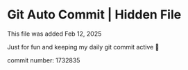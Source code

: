 # Git Auto Commit | Hidden File

This file was added Feb 12, 2025

Just for fun and keeping my daily git commit active 🤪

commit number: 1732835
